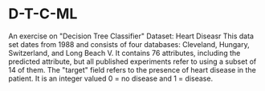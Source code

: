 # D-T-C-ML
An exercise on "Decision Tree Classifier"
Dataset: Heart Diseasr
This data set dates from 1988 and consists of four databases: Cleveland, Hungary, Switzerland, and Long Beach V.
It contains 76 attributes, including the predicted attribute, but all published experiments refer to using a subset of 14 of them. 
The "target" field refers to the presence of heart disease in the patient. 
It is an integer valued 0 = no disease and 1 = disease.

